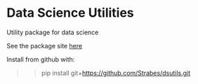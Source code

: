# Data Science Utilities

Utility package for data science

See the package site [here](https://dsutils.readthedocs.io/en/latest/)

Install from github with:

>>pip install git+https://github.com/Strabes/dsutils.git